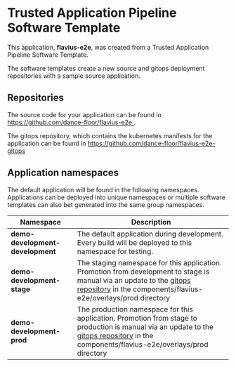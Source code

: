 # Trusted Application Pipeline Software Template

This application, **flavius-e2e**, was created from a Trusted Application Pipeline Software Template.

The software templates create a new source and gitops deployment repositories with a sample source application. 

## Repositories

The source code for your application can be found in [https://github.com/dance-floor/flavius-e2e ](https://github.com/dance-floor/flavius-e2e ).
 
The gitops repository, which contains the kubernetes manifests for the application can be found in 
[https://github.com/dance-floor/flavius-e2e-gitops ](https://github.com/dance-floor/flavius-e2e-gitops ) 

## Application namespaces 

The default application will be found in the following namespaces. Applications can be deployed into unique namespaces or multiple software templates can also bet generated into the same group namespaces.  

|  Namespace   |  Description   |  
| -------- | -------- |   
| **demo-development-development** | The default application during development. Every build will be deployed to this namespace for testing. | 
| **demo-development-stage** | The staging namespace for this application. Promotion from development to stage is manual via an update to the [gitops repository](https://github.com/dance-floor/flavius-e2e-gitops ) in the components/flavius-e2e/overlays/prod directory |  
| **demo-development-prod** | The production namespace for this application. Promotion from stage to production is manual via an update to the [gitops repository](https://github.com/dance-floor/flavius-e2e-gitops ) in the components/flavius-e2e/overlays/prod directory | 